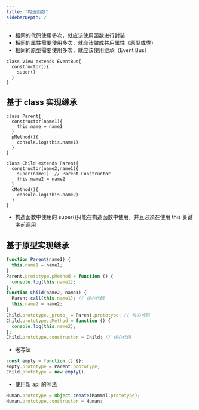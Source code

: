 ```yaml
---
title: "构造函数"
sidebarDepth: 2
---
```


- 相同的代码使用多次，就应该使用函数进行封装
- 相同的属性需要使用多次，就应该做成共用属性（原型或类）
- 相同的原型需要使用多次，就应该使用继承（Event Bus）

```
class view extends EventBus{
  constructor(){
    super()
  }
}
```

## 基于 class 实现继承

```
class Parent{
  constructor(name1){
    this.name = name1
  }
  pMethod(){
    console.log(this.name1)
  }
}

class Child extends Parent{
  constructor(name2,name1){
    super(name1)  // Parent Constructor
    this.name2 = name2
  }
  cMethod(){
    console.log(this.name2)
  }
}
```

- 构造函数中使用的 super()只能在构造函数中使用，并且必须在使用 this 关键字前调用

## 基于原型实现继承

```js
function Parent(name1) {
  this.name1 = name1;
}
Parent.prototype.pMethod = function () {
  console.log(this.name1);
};
function Child(name2, name1) {
  Parent.call(this.name1); // 核心代码
  this.name2 = name2;
}
Child.prototype._proto_ = Parent.prototype; // 核心代码
Child.prototype.cMethod = function () {
  console.log(this.name2);
};
Child.prototype.constructor = Child; // 核心代码
```

- 老写法

```js
const empty = function () {};
empty.prototype = Parent.prototype;
Child.prototype = new empty();
```

- 使用新 api 的写法

```js
Human.prototype = Object.create(Mammal.prototype);
Human.prototype.constructor = Human;
```
